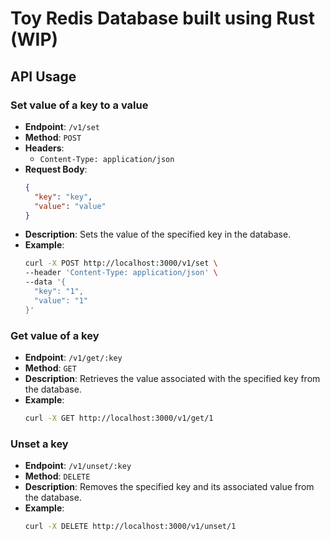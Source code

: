 
# Toy Redis Database built using Rust (WIP)

## API Usage

### Set value of a key to a value

- **Endpoint**: `/v1/set`
- **Method**: `POST`
- **Headers**:
    - `Content-Type: application/json`
- **Request Body**:
  ```json
  {
    "key": "key",
    "value": "value"
  }
  ```
- **Description**: Sets the value of the specified key in the database.
- **Example**:
  ```bash
  curl -X POST http://localhost:3000/v1/set \
  --header 'Content-Type: application/json' \
  --data '{
    "key": "1",
    "value": "1"
  }'
  ```

### Get value of a key

- **Endpoint**: `/v1/get/:key`
- **Method**: `GET`
- **Description**: Retrieves the value associated with the specified key from the database.
- **Example**:
  ```bash
  curl -X GET http://localhost:3000/v1/get/1
  ```

### Unset a key

- **Endpoint**: `/v1/unset/:key`
- **Method**: `DELETE`
- **Description**: Removes the specified key and its associated value from the database.
- **Example**:
  ```bash
  curl -X DELETE http://localhost:3000/v1/unset/1
  ```

